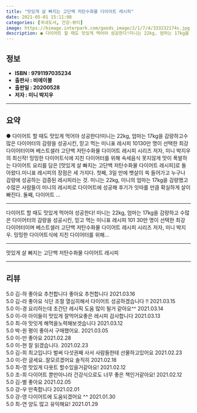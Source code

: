 ```yaml
---
title: "맛있게 살 빠지는 고단백 저탄수화물 다이어트 레시피"
date: 2021-05-01 15:11:08
categories: [국내도서, 건강-뷰티]
image: https://bimage.interpark.com/goods_image/2/1/7/4/333232174s.jpg
description: ● 다이어트 할 때도 맛있게 먹어야 성공한다!미니는 22kg, 엄마는 17kg을 감량하고수많은 다이어터의 감량을 성공시킨, 믿고 먹는 미니표 레시피 10130만 명이 선택한 최강 다이어터이며 베스트셀러 고단백 저탄수화물 다이어트 레시피 시리즈 저자, 미니 박지우의 최신작! 밍밍한 다이
---
```


## **정보**

- **ISBN : 9791197035234**
- **출판사 : 비에이블**
- **출판일 : 20200528**
- **저자 : 미니 박지우**

------



## **요약**

●  다이어트 할 때도 맛있게 먹어야 성공한다!미니는 22kg, 엄마는 17kg을 감량하고수많은 다이어터의 감량을 성공시킨, 믿고 먹는 미니표 레시피 10130만 명이 선택한 최강 다이어터이며 베스트셀러 고단백 저탄수화물 다이어트 레시피 시리즈 저자, 미니 박지우의 최신작! 밍밍한 다이어트식에 지친 다이어터를 위해 속세음식 못지않게 맛이 폭발하는 다이어트 요리를 담은 [맛있게 살 빠지는 고단백 저탄수화물 다이어트 레시피]로 돌아왔다.미니표 레시피의 장점은 세 가지다. 첫째, 3일 만에 뱃살이 쏙 들어가고 누구나 감량에 성공하는 검증된 레시피라는 것. 미니는 22kg, 미니의 엄마는 17kg을 감량했고 수많은 사람들이 미니의 레시피로 다이어트에 성공해 후기가 잇따를 만큼 확실하게 살이 빠진다. 둘째, 다이어트 ...

------

다이어트 할 때도 맛있게 먹어야 성공한다!
미니는 22kg, 엄마는 17kg을 감량하고
수많은 다이어터의 감량을 성공시킨, 믿고 먹는 미니표 레시피 101
30만 명이 선택한 최강 다이어터이며 베스트셀러 고단백 저탄수화물 다이어트 레시피 시리즈 저자, 미니 박지우. 밍밍한 다이어트식에 지친 다이어터를 위해... 

------


맛있게 살 빠지는 고단백 저탄수화물 다이어트 레시피 

------


## **리뷰** 

5.0 김-하 좋아요 추천합니다 좋아요 추천합니다  2021.03.16 <br/>5.0 김-라 좋아요 식단 조절 열심히해서 다이어트 성공하겠습니다 !! 2021.03.15 <br/>5.0 이-경 요리하는데 초간단 레시픽 도움 많이 될거 같아요^^ 2021.03.14 <br/>5.0 이-아 아이들이 맛있게 잘먹어요좋은 레시피 감사합니다 2021.03.13 <br/>5.0 최-아 맛잇게 해먹을노력해보겟습니다 2021.03.12 <br/>5.0 박-원 평이 좋아서 구매했어요.  2021.03.05 <br/>5.0 이-만 좋아요 2021.02.28 <br/>5.0 이-현 잘 읽겠습니다.  2021.02.23 <br/>5.0 김-희 최고입니다 벌써 다섯권째 사서 사람들한테 선물하고있어요 2021.02.23 <br/>3.0 이-란 글세요..잘모르겠어요 솔직히 2021.02.18 <br/>5.0 최-영 맛있게 다욧트 할수있을거같아요! 2021.02.12 <br/>5.0 조-희 다이어트 뿐만아니라 건강식으로도 너무 좋은 책인거같아요! 2021.02.12 <br/>5.0 김-별 좋아요 2021.02.05 <br/>5.0 강-우 만족합니다  2021.02.01 <br/>5.0 강-영 다이어트에 도움되겠어요 ^^ 2021.01.30 <br/>5.0 최-연 양도 많고 유익해요! 2021.01.29 <br/>